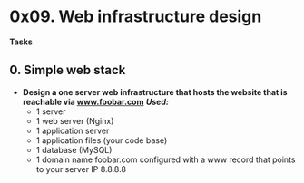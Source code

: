 # 0x09. Web infrastructure design
**Tasks**
## 0. Simple web stack
- **Design a one server web infrastructure that hosts the website that is reachable via www.foobar.com**
***Used:***
	* 1 server
	* 1 web server (Nginx)
	* 1 application server
	* 1 application files (your code base)
	* 1 database (MySQL)
	* 1 domain name foobar.com configured with a www record that points to your server IP 8.8.8.8

